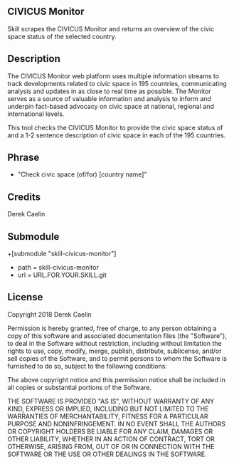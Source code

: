 ## CIVICUS Monitor
Skill scrapes the CIVICUS Monitor and returns an overview of the civic space status of the selected country.

## Description
The CIVICUS Monitor web platform uses multiple information streams to track developments related to civic space in 195 countries, communicating analysis and updates in as close to real time as possible. The Monitor serves as a source of valuable information and analysis to inform and underpin fact-based advocacy on civic space at national, regional and international levels.

This tool checks the CIVICUS Monitor to provide the civic space status of and a 1-2 sentence description of civic space in each of the 195 countries.

## Phrase
* "Check civic space (of/for) [country name]"

## Credits
Derek Caelin

## Submodule
  +[submodule "skill-civicus-monitor"]
  +	path = skill-civicus-monitor
  +	url = URL.FOR.YOUR.SKILL.git

## License
Copyright 2018 Derek Caelin

Permission is hereby granted, free of charge, to any person obtaining a copy of this software and associated documentation files (the "Software"), to deal in the Software without restriction, including without limitation the rights to use, copy, modify, merge, publish, distribute, sublicense, and/or sell copies of the Software, and to permit persons to whom the Software is furnished to do so, subject to the following conditions:

The above copyright notice and this permission notice shall be included in all copies or substantial portions of the Software.

THE SOFTWARE IS PROVIDED "AS IS", WITHOUT WARRANTY OF ANY KIND, EXPRESS OR IMPLIED, INCLUDING BUT NOT LIMITED TO THE WARRANTIES OF MERCHANTABILITY, FITNESS FOR A PARTICULAR PURPOSE AND NONINFRINGEMENT. IN NO EVENT SHALL THE AUTHORS OR COPYRIGHT HOLDERS BE LIABLE FOR ANY CLAIM, DAMAGES OR OTHER LIABILITY, WHETHER IN AN ACTION OF CONTRACT, TORT OR OTHERWISE, ARISING FROM, OUT OF OR IN CONNECTION WITH THE SOFTWARE OR THE USE OR OTHER DEALINGS IN THE SOFTWARE.
